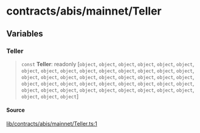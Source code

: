 # contracts/abis/mainnet/Teller

## Variables

### Teller

> `const` **Teller**: readonly [`object`, `object`, `object`, `object`, `object`, `object`, `object`, `object`, `object`, `object`, `object`, `object`, `object`, `object`, `object`, `object`, `object`, `object`, `object`, `object`, `object`, `object`, `object`, `object`, `object`, `object`, `object`, `object`, `object`, `object`, `object`, `object`, `object`, `object`, `object`, `object`, `object`, `object`, `object`, `object`, `object`, `object`, `object`, `object`, `object`]

#### Source

[lib/contracts/abis/mainnet/Teller.ts:1](https://github.com/PufferFinance/puffer-sdk/blob/cbf6163a8a17b3c450cff07d167e090f549dc689/lib/contracts/abis/mainnet/Teller.ts#L1)
